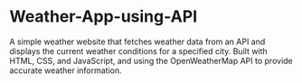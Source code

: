# Weather-App-using-API
A simple weather website that fetches weather data from an API and displays the current weather conditions for a specified city. Built with HTML, CSS, and JavaScript, and using the OpenWeatherMap API to provide accurate weather information.
